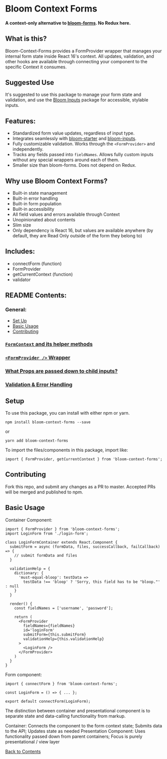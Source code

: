 # Bloom Context Forms

#### A context-only alternative to [bloom-forms](https://github.com/vineyard-bloom/bloom-forms). No Redux here.

## What is this?
Bloom-Context-Forms provides a FormProvider wrapper that manages your internal form state inside React 16's context. All updates, validation, and other hooks are available through connecting your component to the specific Context it consumes.

## Suggested Use
It's suggested to use this package to manage your form state and validation, and use the [Bloom Inputs](https://github.com/vineyard-bloom/bloom-inputs) package for accessible, stylable inputs.

## Features:
- Standardized form value updates, regardless of input type.
- Integrates seamlessly with [bloom-starter](https://github.com/vineyard-bloom/bloom-starter) and [bloom-inputs](https://github.com/vineyard-bloom/bloom-inputs).
- Fully customizable validation. Works through the `<FormProvider>` and independently.
- Tracks any fields passed into `fieldNames`. Allows fully custom inputs without any special wrappers around each of them.
- Smaller size than bloom-forms. Does not depend on Redux.

## Why use Bloom Context Forms?
* Built-in state management
* Built-in error handling
* Built-in form population
* Built-in accessibility
* All field values and errors available through Context
* Unopinionated about contents
* Slim size
* Only dependency is React 16, but values are available anywhere (by default, they are Read Only outside of the form they belong to)

## Includes:
* connectForm (function)
* FormProvider
* getCurrentContext (function)
* validator

## README Contents:
### General:
- [Set Up](https://github.com/vineyard-bloom/bloom-context-forms#set-up)
- [Basic Usage](https://github.com/vineyard-bloom/bloom-context-forms#basic-usage)
- [Contributing](https://github.com/vineyard-bloom/bloom-context-forms#contributing)

### [`FormContext` and its helper methods](https://github.com/vineyard-bloom/bloom-context-forms/blob/master/docs/form-context.md)
### [`<FormProvider />` Wrapper](https://github.com/vineyard-bloom/bloom-context-forms/blob/master/docs/form-provider.md)
### [What Props are passed down to child inputs?](https://github.com/vineyard-bloom/bloom-context-forms/blob/master/docs/children-props.md)
### [Validation & Error Handling](https://github.com/vineyard-bloom/bloom-context-forms/blob/master/docs/validate-as-options.md)

## Setup
To use this package, you can install with either npm or yarn.
```
npm install bloom-context-forms --save
```
or
```
yarn add bloom-context-forms
```

To import the files/components in this package, import like:
```
import { FormProvider, getCurrentContext } from 'bloom-context-forms';
```

## Contributing
Fork this repo, and submit any changes as a PR to master. Accepted PRs will be merged and published to npm.

## Basic Usage
Container Component:
```
import { FormProvider } from 'bloom-context-forms';
import LoginForm from './login-form';

class LoginFormContainer extends React.Component {
  submitForm = async (formData, files, successCallback, failCallback) => {
    // submit formData and files
  }

  validationHelp = {
    dictionary: {
      'must-equal-bloop': testData =>
        testData !== 'bloop' ? 'Sorry, this field has to be "bloop."' : null
    }
  }

  render() {
    const fieldNames = ['username', 'password'];

    return (
      <FormProvider
        fieldNames={fieldNames}
        id='loginForm'
        submitForm={this.submitForm}
        validationHelp={this.validationHelp}
      >
        <LoginForm />
      </FormProvider>
    )
  }
}

```

Form component:
```
import { connectForm } from 'bloom-context-forms';

const LoginForm = () => { ... };

export default connectForm(LoginForm);
```

The distinction between container and presentational component is to separate state and data-calling functionality from markup.

Container: Connects the component to the form context state; Submits data to the API; Updates state as needed
Presentation Component: Uses functionality passed down from parent containers; Focus is purely presentational / view layer

[Back to Contents](https://github.com/vineyard-bloom/bloom-context-forms#readme-contents)
